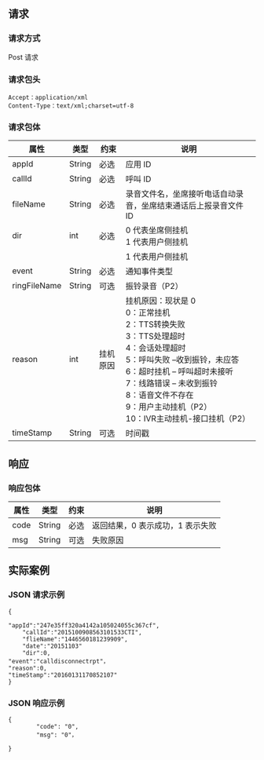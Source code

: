 ## 请求

### 请求方式

Post 请求

### 请求包头

```
Accept：application/xml
Content-Type：text/xml;charset=utf-8
```

### 请求包体

| 属性           | 类型     | 约束   | 说明                                       |
| ------------ | ------ | ---- | ---------------------------------------- |
| appId        | String | 必选   | 应用 ID                                    |
| callId       | String | 必选   | 呼叫 ID                                    |
| fileName     | String | 必选   | 录音文件名，坐席接听电话自动录音，坐席结束通话后上报录音文件 ID        |
| dir          | int    | 必选   | 0 代表坐席侧挂机<br>1 代表用户侧挂机                   |
|              |        |      | 1 代表用户侧挂机                                |
| event        | String | 必选   | 通知事件类型                                   |
| ringFileName | String | 可选   | 振铃录音（P2）                                 |
| reason       | int    | 挂机原因 | 挂机原因：现状是  0<br>0：正常挂机<br>2：TTS转换失败<br>3：TTS处理超时<br>4：会话处理超时<br>5：呼叫失败 –收到振铃，未应答<br>6：超时挂机 – 呼叫超时未接听<br>7：线路错误  – 未收到振铃<br>8：语音文件不存在<br>9：用户主动挂机（P2）<br>10：IVR主动挂机-接口挂机（P2） |
| timeStamp    | String | 可选   | 时间戳                                      |

## 响应

### 响应包体

| 属性   | 类型     | 约束   | 说明                 |
| ---- | ------ | ---- | ------------------ |
| code | String | 必选   | 返回结果，0 表示成功，1 表示失败 |
| msg  | String | 可选   | 失败原因               |

## 实际案例

### JSON 请求示例

```
{
	
"appId":"247e35ff320a4142a105024055c367cf",
	"callId":"2015100908563101533CTI",
	"flieName":"1446560181239909",	
	"date":"20151103"
	"dir":0,
"event":"calldisconnectrpt"，
"reason":0,
"timeStamp":"20160131170852107"
}
```

### JSON 响应示例

```
{
		"code": "0",
		"msg": "0"，
		
}
```
